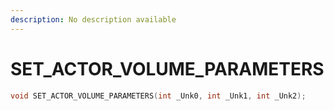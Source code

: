 ```yaml
---
description: No description available 
---
```


# SET_ACTOR_VOLUME_PARAMETERS

```cpp
void SET_ACTOR_VOLUME_PARAMETERS(int _Unk0, int _Unk1, int _Unk2);
```